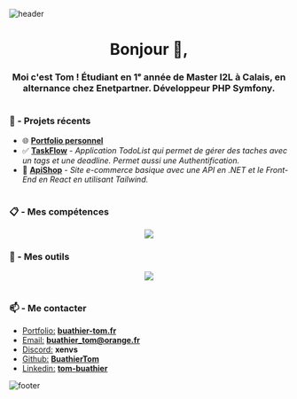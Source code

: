 ![header](https://capsule-render.vercel.app/api?type=waving&color=gradient&customColorList=0,2,2,5,30)

<h1 align="center"> Bonjour 👋,</h1>
<h3 align="center"> Moi c'est Tom ! Étudiant en 1ᵉ année de Master I2L à Calais, en alternance chez Enetpartner. Développeur PHP Symfony. </h3>

#

<h3 align="left">🚀 - Projets récents</h3>

- 🌐 **[Portfolio personnel](https://buathier-tom.fr/)**
- ✅ **[TaskFlow](https://taskflow.buathier-tom.fr/)** - *Application TodoList qui permet de gérer des taches avec un tags et une deadline. Permet aussi une Authentification.*
- 🛒 **[ApiShop](https://apishop.buathier-tom.fr/)** - *Site e-commerce basique avec une API en .NET et le Front-End en React en utilisant Tailwind.*

#
<!-- https://github.com/tandpfun/skill-icons -->
<h3 align="left">📋 - Mes compétences</h3>

<p align="center">
  <a href="https://skillicons.dev">
    <img src="https://skillicons.dev/icons?i=html,css,js,ts,nodejs,cs,php,symfony,nextjs,vite,react,sass,bootstrap,tailwindcss&theme=light" />
  </a>
</p>

<h3 align="left">🔧 - Mes outils</h3>

<p align="center">
  <a href="https://skillicons.dev">
    <img src="https://skillicons.dev/icons?i=github,gitlab,vscode,idea,docker,azure,vercel,postgres,mongodb,notion,figma,stackoverflow,discord&theme=light" />
  </a>
</p>

#

<h3 align="left">📫 - Me contacter</h3>

- <u>Portfolio:</u> **[buathier-tom.fr](https://buathier-tom.fr/)**
- <u>Email:</u> **buathier_tom@orange.fr**
- <u>Discord:</u> **xenvs**
- <u>Github:</u> **[BuathierTom](https://github.com/BuathierTom)**
- <u>Linkedin:</u> **[tom-buathier](https://www.linkedin.com/in/tom-buathier/)**

![footer](https://capsule-render.vercel.app/api?type=waving&section=footer&color=gradient&customColorList=0,2,2,5,30)
